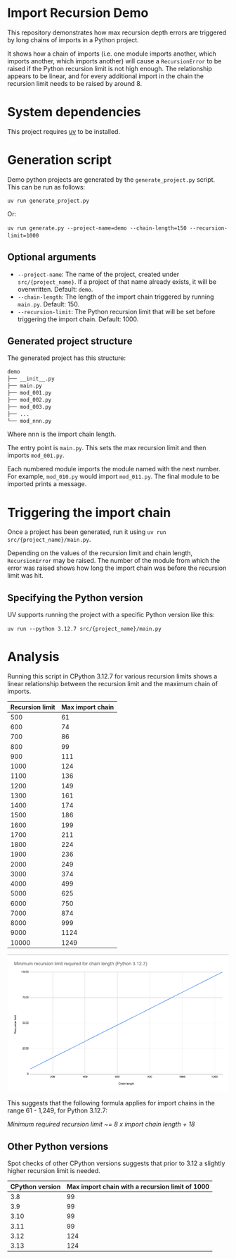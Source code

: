 # Import Recursion Demo

This repository demonstrates how max recursion depth errors are triggered by long chains of imports in a Python project.

It shows how a chain of imports (i.e. one module imports another, which imports another, which imports another) will
cause a `RecursionError` to be raised if the Python recursion limit is not high enough.
The relationship appears to be linear, and for every additional import in the chain the recursion limit needs to be
raised by around 8. 

# System dependencies

This project requires [uv](https://docs.astral.sh/uv/) to be installed.

# Generation script

Demo python projects are generated by the `generate_project.py` script. This can be run as follows:

```
uv run generate_project.py
```

Or:

`uv run generate.py --project-name=demo --chain-length=150 --recursion-limit=1000`

## Optional arguments

- `--project-name`: The name of the project, created under `src/{project_name}`. If a project of that name
                      already exists, it will be overwritten. Default: `demo`.
- `--chain-length`: The length of the import chain triggered by running `main.py`. Default: 150.
- `--recursion-limit`: The Python recursion limit that will be set before triggering the import chain. Default: 1000.

## Generated project structure

The generated project has this structure:

```
demo
├── __init__.py
├── main.py
├── mod_001.py
├── mod_002.py
├── mod_003.py
├── ...
└── mod_nnn.py
```

Where nnn is the import chain length.

The entry point is `main.py`. This sets the max recursion limit and then imports `mod_001.py`.

Each numbered module imports the module named with the next number. For example, `mod_010.py`
would import `mod_011.py`. The final module to be imported prints a message.

# Triggering the import chain

Once a project has been generated, run it using `uv run src/{project_name}/main.py`. 

Depending on the values of the recursion limit and chain length, `RecursionError` may be raised. The number of the
module from which the error was raised shows how long the import chain was before the recursion limit was hit.

## Specifying the Python version

UV supports running the project with a specific Python version like this: 

`uv run --python 3.12.7 src/{project_name}/main.py`

# Analysis

Running this script in CPython 3.12.7 for various recursion limits shows a linear relationship between the
recursion limit and the maximum chain of imports.  

| Recursion limit | Max import chain |
|-----------------|------------------|
| 500             | 61               |
| 600             | 74               |
| 700             | 86               |
| 800             | 99               |
| 900             | 111              |
| 1000            | 124              |
| 1100            | 136              |
| 1200            | 149              |
| 1300            | 161              |
| 1400            | 174              |
| 1500            | 186              |
| 1600            | 199              |
| 1700            | 211              |
| 1800            | 224              |
| 1900            | 236              |
| 2000            | 249              |
| 3000            | 374              |
| 4000            | 499              |
| 5000            | 625              |
| 6000            | 750              |
| 7000            | 874              |
| 8000            | 999              |
| 9000            | 1124             |
| 10000           | 1249             |

![Chart showing recursion limits for import chain lengths](chart.png)

This suggests that the following formula applies for import chains in the range 61 - 1,249, for Python 3.12.7:

_Minimum required recursion limit ~= 8 x import chain length + 18_

## Other Python versions

Spot checks of other CPython versions suggests that prior to 3.12 a slightly higher recursion limit is needed.

| CPython version | Max import chain with a recursion limit of 1000 |
|-----------------|------------------------------------------------|
| 3.8             | 99                                             |
| 3.9             | 99                                             |
| 3.10            | 99                                             |
| 3.11            | 99                                             |
| 3.12            | 124                                            |
| 3.13            | 124                                            |
